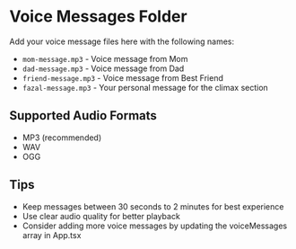 # Voice Messages Folder

Add your voice message files here with the following names:

- `mom-message.mp3` - Voice message from Mom
- `dad-message.mp3` - Voice message from Dad  
- `friend-message.mp3` - Voice message from Best Friend
- `fazal-message.mp3` - Your personal message for the climax section

## Supported Audio Formats
- MP3 (recommended)
- WAV
- OGG

## Tips
- Keep messages between 30 seconds to 2 minutes for best experience
- Use clear audio quality for better playback
- Consider adding more voice messages by updating the voiceMessages array in App.tsx